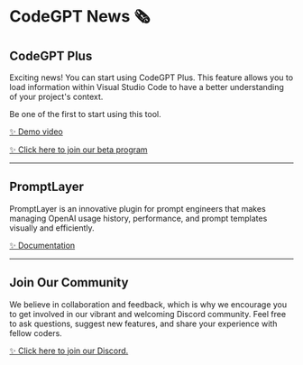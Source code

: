 # CodeGPT News 🗞

## CodeGPT Plus
Exciting news! You can start using CodeGPT Plus. This feature allows you to load information within Visual Studio Code to have a better understanding of your project's context.

Be one of the first to start using this tool.

[✨ Demo video](https://www.youtube.com/watch?v=UX9LncRh0h8)

[✨ Click here to join our beta program](https://account.codegpt.co/auth/register)

<hr>

## PromptLayer

PromptLayer is an innovative plugin for prompt engineers that makes managing OpenAI usage history, performance, and prompt templates visually and efficiently.

[✨ Documentation](https://www.codegpt.co/docs/tutorial-extras/prompt)

<hr>

## Join Our Community

We believe in collaboration and feedback, which is why we encourage you to get involved in our vibrant and welcoming Discord community. Feel free to ask questions, suggest new features, and share your experience with fellow coders.

[✨ Click here to join our Discord.](https://discord.gg/vgTGsVr69s)

